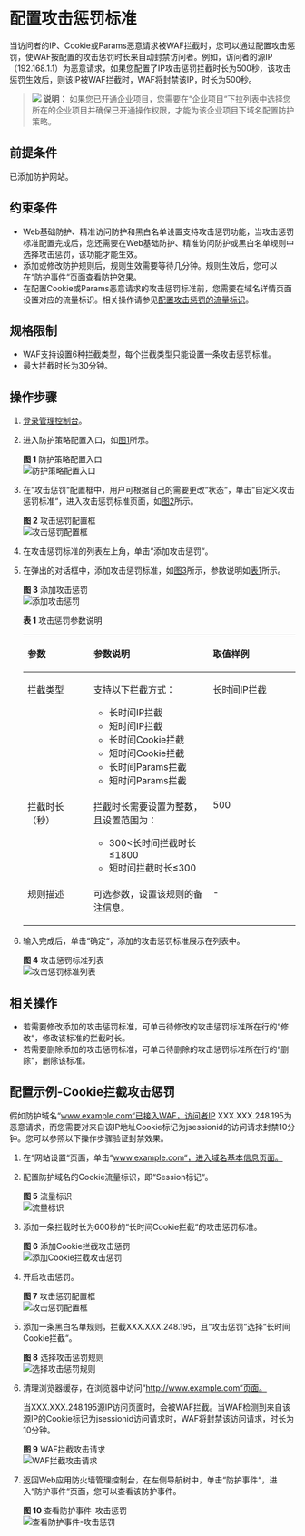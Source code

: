 # 配置攻击惩罚标准<a name="waf_01_0271"></a>

当访问者的IP、Cookie或Params恶意请求被WAF拦截时，您可以通过配置攻击惩罚，使WAF按配置的攻击惩罚时长来自动封禁访问者。例如，访问者的源IP（192.168.1.1）为恶意请求，如果您配置了IP攻击惩罚拦截时长为500秒，该攻击惩罚生效后，则该IP被WAF拦截时，WAF将封禁该IP，时长为500秒。

>![](public_sys-resources/icon-note.gif) **说明：** 
>如果您已开通企业项目，您需要在“企业项目“下拉列表中选择您所在的企业项目并确保已开通操作权限，才能为该企业项目下域名配置防护策略。

## 前提条件<a name="section5903171661012"></a>

已添加防护网站。

## 约束条件<a name="section1164919222417"></a>

-   Web基础防护、精准访问防护和黑白名单设置支持攻击惩罚功能，当攻击惩罚标准配置完成后，您还需要在Web基础防护、精准访问防护或黑白名单规则中选择攻击惩罚，该功能才能生效。
-   添加或修改防护规则后，规则生效需要等待几分钟。规则生效后，您可以在“防护事件“页面查看防护效果。
-   在配置Cookie或Params恶意请求的攻击惩罚标准前，您需要在域名详情页面设置对应的流量标识。相关操作请参见[配置攻击惩罚的流量标识](配置攻击惩罚的流量标识.md)。

## 规格限制<a name="section1930783519315"></a>

-   WAF支持设置6种拦截类型，每个拦截类型只能设置一条攻击惩罚标准。
-   最大拦截时长为30分钟。

## 操作步骤<a name="section12613418594"></a>

1.  [登录管理控制台](https://console.huaweicloud.com/?locale=zh-cn)。
2.  进入防护策略配置入口，如[图1](#waf_01_0008_fig089771664710)所示。

    **图 1**  防护策略配置入口<a name="waf_01_0008_fig089771664710"></a>  
    ![](figures/防护策略配置入口.png "防护策略配置入口")

3.  在“攻击惩罚“配置框中，用户可根据自己的需要更改“状态“，单击“自定义攻击惩罚标准“，进入攻击惩罚标准页面，如[图2](#fig0358162863015)所示。

    **图 2**  攻击惩罚配置框<a name="fig0358162863015"></a>  
    ![](figures/攻击惩罚配置框.png "攻击惩罚配置框")

4.  在攻击惩罚标准的列表左上角，单击“添加攻击惩罚“。
5.  在弹出的对话框中，添加攻击惩罚标准，如[图3](#fig16699125187)所示，参数说明如[表1](#table147241231818)所示。

    **图 3**  添加攻击惩罚<a name="fig16699125187"></a>  
    ![](figures/添加攻击惩罚.png "添加攻击惩罚")

    **表 1**  攻击惩罚参数说明

    <a name="table147241231818"></a>
    <table><thead align="left"><tr id="row167071221814"><th class="cellrowborder" valign="top" width="24.222422242224223%" id="mcps1.2.4.1.1"><p id="p1770171261818"><a name="p1770171261818"></a><a name="p1770171261818"></a>参数</p>
    </th>
    <th class="cellrowborder" valign="top" width="43.81438143814381%" id="mcps1.2.4.1.2"><p id="p1770131241814"><a name="p1770131241814"></a><a name="p1770131241814"></a>参数说明</p>
    </th>
    <th class="cellrowborder" valign="top" width="31.963196319631965%" id="mcps1.2.4.1.3"><p id="p177012124180"><a name="p177012124180"></a><a name="p177012124180"></a>取值样例</p>
    </th>
    </tr>
    </thead>
    <tbody><tr id="row671212161816"><td class="cellrowborder" valign="top" width="24.222422242224223%" headers="mcps1.2.4.1.1 "><p id="p10707122186"><a name="p10707122186"></a><a name="p10707122186"></a>拦截类型</p>
    </td>
    <td class="cellrowborder" valign="top" width="43.81438143814381%" headers="mcps1.2.4.1.2 "><p id="p123164594811"><a name="p123164594811"></a><a name="p123164594811"></a>支持以下拦截方式：</p>
    <a name="ul16332155911817"></a><a name="ul16332155911817"></a><ul id="ul16332155911817"><li>长时间IP拦截</li><li>短时间IP拦截</li><li>长时间Cookie拦截</li><li>短时间Cookie拦截</li><li>长时间Params拦截</li><li>短时间Params拦截</li></ul>
    </td>
    <td class="cellrowborder" valign="top" width="31.963196319631965%" headers="mcps1.2.4.1.3 "><p id="p51226218461"><a name="p51226218461"></a><a name="p51226218461"></a>长时间IP拦截</p>
    </td>
    </tr>
    <tr id="row13988143320408"><td class="cellrowborder" valign="top" width="24.222422242224223%" headers="mcps1.2.4.1.1 "><p id="p1989533134019"><a name="p1989533134019"></a><a name="p1989533134019"></a>拦截时长（秒）</p>
    </td>
    <td class="cellrowborder" valign="top" width="43.81438143814381%" headers="mcps1.2.4.1.2 "><p id="p1506114414810"><a name="p1506114414810"></a><a name="p1506114414810"></a>拦截时长需要设置为整数，且设置范围为：</p>
    <a name="ul716019222444"></a><a name="ul716019222444"></a><ul id="ul716019222444"><li>300&lt;长时间拦截时长≤1800</li><li>短时间拦截时长≤300</li></ul>
    </td>
    <td class="cellrowborder" valign="top" width="31.963196319631965%" headers="mcps1.2.4.1.3 "><p id="p0989433134018"><a name="p0989433134018"></a><a name="p0989433134018"></a>500</p>
    </td>
    </tr>
    <tr id="row147241221818"><td class="cellrowborder" valign="top" width="24.222422242224223%" headers="mcps1.2.4.1.1 "><p id="p171712171819"><a name="p171712171819"></a><a name="p171712171819"></a>规则描述</p>
    </td>
    <td class="cellrowborder" valign="top" width="43.81438143814381%" headers="mcps1.2.4.1.2 "><p id="p37161201817"><a name="p37161201817"></a><a name="p37161201817"></a>可选参数，设置该规则的备注信息。</p>
    </td>
    <td class="cellrowborder" valign="top" width="31.963196319631965%" headers="mcps1.2.4.1.3 "><p id="p20711122182"><a name="p20711122182"></a><a name="p20711122182"></a>-</p>
    </td>
    </tr>
    </tbody>
    </table>

6.  输入完成后，单击“确定“，添加的攻击惩罚标准展示在列表中。

    **图 4**  攻击惩罚标准列表<a name="fig1737424924319"></a>  
    ![](figures/攻击惩罚标准列表.png "攻击惩罚标准列表")


## 相关操作<a name="section2574132020128"></a>

-   若需要修改添加的攻击惩罚标准，可单击待修改的攻击惩罚标准所在行的“修改“，修改该标准的拦截时长。
-   若需要删除添加的攻击惩罚标准，可单击待删除的攻击惩罚标准所在行的“删除“，删除该标准。

## 配置示例-Cookie拦截攻击惩罚<a name="section156514893912"></a>

假如防护域名“www.example.com“已接入WAF，访问者IP XXX.XXX.248.195为恶意请求，而您需要对来自该IP地址Cookie标记为jsessionid的访问请求封禁10分钟。您可以参照以下操作步骤验证封禁效果。

1.  在“网站设置“页面，单击“www.example.com“，进入域名基本信息页面。
2.  配置防护域名的Cookie流量标识，即“Session标记“。

    **图 5**  流量标识<a name="fig1393610911011"></a>  
    ![](figures/流量标识.png "流量标识")

3.  添加一条拦截时长为600秒的“长时间Cookie拦截“的攻击惩罚标准。

    **图 6**  添加Cookie拦截攻击惩罚<a name="fig2600189183115"></a>  
    ![](figures/添加Cookie拦截攻击惩罚.png "添加Cookie拦截攻击惩罚")

4.  开启攻击惩罚。

    **图 7**  攻击惩罚配置框<a name="fig14551212144011"></a>  
    ![](figures/攻击惩罚配置框.png "攻击惩罚配置框")

5.  添加一条黑白名单规则，拦截XXX.XXX.248.195，且“攻击惩罚“选择“长时间Cookie拦截“。

    **图 8**  选择攻击惩罚规则<a name="fig20440205394118"></a>  
    ![](figures/选择攻击惩罚规则.png "选择攻击惩罚规则")

6.  清理浏览器缓存，在浏览器中访问“http://www.example.com“页面。

    当XXX.XXX.248.195源IP访问页面时，会被WAF拦截。当WAF检测到来自该源IP的Cookie标记为jsessionid访问请求时，WAF将封禁该访问请求，时长为10分钟。

    **图 9**  WAF拦截攻击请求<a name="fig11778435913"></a>  
    ![](figures/WAF拦截攻击请求.png "WAF拦截攻击请求")

7.  返回Web应用防火墙管理控制台，在左侧导航树中，单击“防护事件“，进入“防护事件“页面，您可以查看该防护事件。

    **图 10**  查看防护事件-攻击惩罚<a name="fig6322145644618"></a>  
    ![](figures/查看防护事件-攻击惩罚.png "查看防护事件-攻击惩罚")


